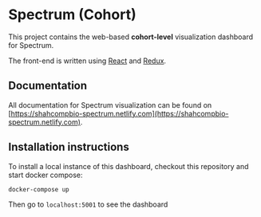 # Spectrum (Cohort)

This project contains the web-based **cohort-level** visualization dashboard for Spectrum.

The front-end is written using [React](https://reactjs.org/) and [Redux](https://redux.js.org/).

## Documentation

All documentation for Spectrum visualization can be found on [https://shahcompbio-spectrum.netlify.com](https://shahcompbio-spectrum.netlify.com).

## Installation instructions

To install a local instance of this dashboard, checkout this repository and start docker compose:

```
docker-compose up
```

Then go to `localhost:5001` to see the dashboard
